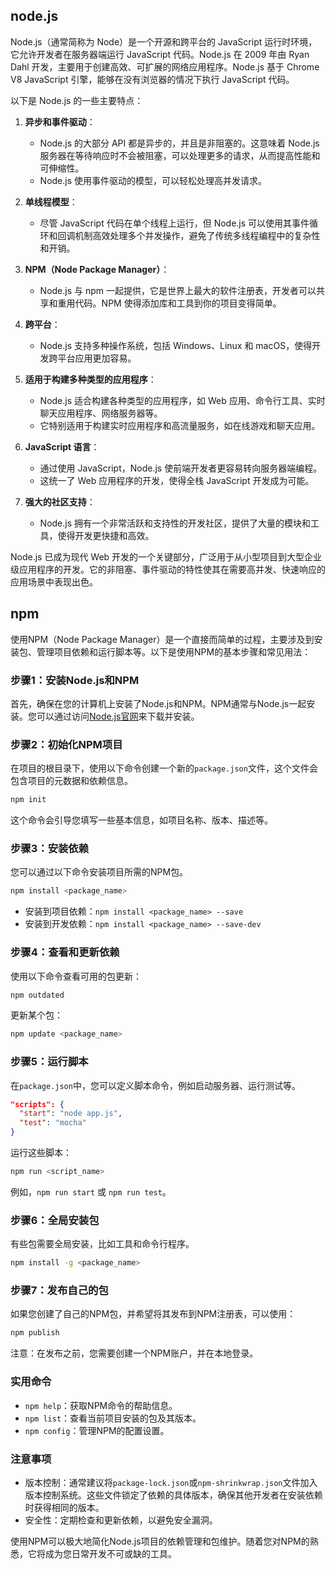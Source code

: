 
## node.js

Node.js（通常简称为 Node）是一个开源和跨平台的 JavaScript 运行时环境，它允许开发者在服务器端运行 JavaScript 代码。Node.js 在 2009 年由 Ryan Dahl 开发，主要用于创建高效、可扩展的网络应用程序。Node.js 基于 Chrome V8 JavaScript 引擎，能够在没有浏览器的情况下执行 JavaScript 代码。

以下是 Node.js 的一些主要特点：

1. **异步和事件驱动**：
   - Node.js 的大部分 API 都是异步的，并且是非阻塞的。这意味着 Node.js 服务器在等待响应时不会被阻塞，可以处理更多的请求，从而提高性能和可伸缩性。
   - Node.js 使用事件驱动的模型，可以轻松处理高并发请求。

2. **单线程模型**：
   - 尽管 JavaScript 代码在单个线程上运行，但 Node.js 可以使用其事件循环和回调机制高效处理多个并发操作，避免了传统多线程编程中的复杂性和开销。

3. **NPM（Node Package Manager）**：
   - Node.js 与 npm 一起提供，它是世界上最大的软件注册表，开发者可以共享和重用代码。NPM 使得添加库和工具到你的项目变得简单。

4. **跨平台**：
   - Node.js 支持多种操作系统，包括 Windows、Linux 和 macOS，使得开发跨平台应用更加容易。

5. **适用于构建多种类型的应用程序**：
   - Node.js 适合构建各种类型的应用程序，如 Web 应用、命令行工具、实时聊天应用程序、网络服务器等。
   - 它特别适用于构建实时应用程序和高流量服务，如在线游戏和聊天应用。

6. **JavaScript 语言**：
   - 通过使用 JavaScript，Node.js 使前端开发者更容易转向服务器端编程。
   - 这统一了 Web 应用程序的开发，使得全栈 JavaScript 开发成为可能。

7. **强大的社区支持**：
   - Node.js 拥有一个非常活跃和支持性的开发社区，提供了大量的模块和工具，使得开发更快捷和高效。

Node.js 已成为现代 Web 开发的一个关键部分，广泛用于从小型项目到大型企业级应用程序的开发。它的非阻塞、事件驱动的特性使其在需要高并发、快速响应的应用场景中表现出色。

## npm

使用NPM（Node Package Manager）是一个直接而简单的过程，主要涉及到安装包、管理项目依赖和运行脚本等。以下是使用NPM的基本步骤和常见用法：

### 步骤1：安装Node.js和NPM

首先，确保在您的计算机上安装了Node.js和NPM。NPM通常与Node.js一起安装。您可以通过访问[Node.js官网](https://nodejs.org/)来下载并安装。

### 步骤2：初始化NPM项目

在项目的根目录下，使用以下命令创建一个新的`package.json`文件，这个文件会包含项目的元数据和依赖信息。

```sh
npm init
```

这个命令会引导您填写一些基本信息，如项目名称、版本、描述等。

### 步骤3：安装依赖

您可以通过以下命令安装项目所需的NPM包。

```sh
npm install <package_name>
```

- 安装到项目依赖：`npm install <package_name> --save`
- 安装到开发依赖：`npm install <package_name> --save-dev`

### 步骤4：查看和更新依赖

使用以下命令查看可用的包更新：  

```sh
npm outdated
```

更新某个包：

```sh
npm update <package_name>
```

### 步骤5：运行脚本

在`package.json`中，您可以定义脚本命令，例如启动服务器、运行测试等。

```json
"scripts": {
  "start": "node app.js",
  "test": "mocha"
}
```

运行这些脚本：

```sh
npm run <script_name>
```

例如，`npm run start` 或 `npm run test`。

### 步骤6：全局安装包

有些包需要全局安装，比如工具和命令行程序。

```sh
npm install -g <package_name>
```

### 步骤7：发布自己的包

如果您创建了自己的NPM包，并希望将其发布到NPM注册表，可以使用：

```sh
npm publish
```

注意：在发布之前，您需要创建一个NPM账户，并在本地登录。

### 实用命令

- `npm help`：获取NPM命令的帮助信息。
- `npm list`：查看当前项目安装的包及其版本。
- `npm config`：管理NPM的配置设置。

### 注意事项

- 版本控制：通常建议将`package-lock.json`或`npm-shrinkwrap.json`文件加入版本控制系统。这些文件锁定了依赖的具体版本，确保其他开发者在安装依赖时获得相同的版本。
- 安全性：定期检查和更新依赖，以避免安全漏洞。

使用NPM可以极大地简化Node.js项目的依赖管理和包维护。随着您对NPM的熟悉，它将成为您日常开发不可或缺的工具。
